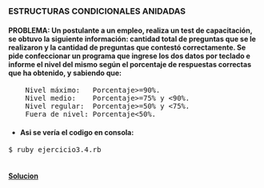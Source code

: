 ### ESTRUCTURAS CONDICIONALES ANIDADAS

 #### PROBLEMA: Un postulante a un empleo, realiza un test de capacitación, se obtuvo la siguiente información: cantidad total de preguntas que se le realizaron y la cantidad de preguntas que contestó correctamente. Se pide confeccionar un programa que ingrese los dos datos por teclado e informe el nivel del mismo según el porcentaje de respuestas correctas que ha obtenido, y sabiendo que:
<pre>
    Nivel máximo:	Porcentaje>=90%.
	Nivel medio:	Porcentaje>=75% y <90%.
	Nivel regular:	Porcentaje>=50% y <75%.
	Fuera de nivel:	Porcentaje<50%.
</pre>

* #### Asi se vería el codigo en consola:

<pre>
$ ruby ejercicio3.4.rb

</pre>



#### [Solucion][8]
[8]:/Ejercicio3.4/ejercicio3.4.rb